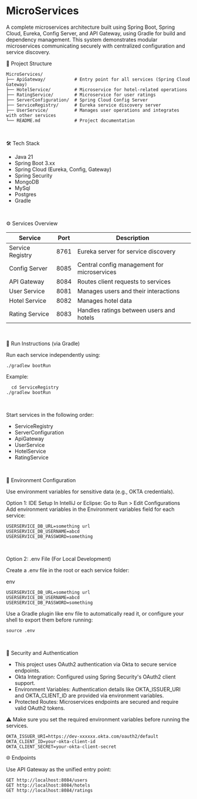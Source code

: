 # MicroServices

A complete microservices architecture built using Spring Boot, Spring Cloud, Eureka, Config Server, and API Gateway, using Gradle for build and dependency management. This system demonstrates modular microservices communicating securely with centralized configuration and service discovery.



📁 Project Structure
```
MicroServices/
├── ApiGateway/           # Entry point for all services (Spring Cloud Gateway)
├── HotelService/         # Microservice for hotel-related operations
├── RatingService/        # Microservice for user ratings
├── ServerConfiguration/  # Spring Cloud Config Server
├── ServiceRegistry/      # Eureka service discovery server
├── UserService/          # Manages user operations and integrates with other services
└── README.md             # Project documentation
```


</br>

🛠️ Tech Stack

- Java 21
- Spring Boot 3.xx
- Spring Cloud (Eureka, Config, Gateway)
- Spring Security
- MongoDB
- MySql
- Postgres
- Gradle


</br>

⚙️ Services Overview

| Service          | Port | Description                                 |
| ---------------- | ---- | ------------------------------------------- |
| Service Registry | 8761 | Eureka server for service discovery         |
| Config Server    | 8085 | Central config management for microservices |
| API Gateway      | 8084 | Routes client requests to services          |
| User Service     | 8081 | Manages users and their interactions        |
| Hotel Service    | 8082 | Manages hotel data                          |
| Rating Service   | 8083 | Handles ratings between users and hotels    |

</br>

🧪 Run Instructions (via Gradle)

Run each service independently using:
```
./gradlew bootRun
```

Example:

```
  cd ServiceRegistry
./gradlew bootRun
```

</br>

Start services in the following order:

- ServiceRegistry
- ServerConfiguration
- ApiGateway
- UserService
- HotelService
- RatingService


</br>

🔐 Environment Configuration

Use environment variables for sensitive data (e.g., OKTA credentials).

Option 1: IDE Setup
In IntelliJ or Eclipse:
Go to Run > Edit Configurations
Add environment variables in the Environment variables field for each service:
```
USERSERVICE_DB_URL=something url
USERSERVICE_DB_USERNAME=abcd
USERSERVICE_DB_PASSWORD=something
```

</br>

Option 2: .env File (For Local Development)

Create a .env file in the root or each service folder:

env
```
USERSERVICE_DB_URL=something url
USERSERVICE_DB_USERNAME=abcd
USERSERVICE_DB_PASSWORD=something
```

Use a Gradle plugin like env file to automatically read it, or configure your shell to export them before running:
```
source .env
```

</br>

🔐 Security and Authentication

- This project uses OAuth2 authentication via Okta to secure service endpoints.
- Okta Integration: Configured using Spring Security's OAuth2 client support.
- Environment Variables: Authentication details like OKTA_ISSUER_URI and OKTA_CLIENT_ID are provided via environment variables.
- Protected Routes: Microservices endpoints are secured and require valid OAuth2 tokens.

⚠️ Make sure you set the required environment variables before running the services.

```
OKTA_ISSUER_URI=https://dev-xxxxxx.okta.com/oauth2/default
OKTA_CLIENT_ID=your-okta-client-id
OKTA_CLIENT_SECRET=your-okta-client-secret
```

🌐 Endpoints

Use API Gateway as the unified entry point:
```
GET http://localhost:8084/users
GET http://localhost:8084/hotels
GET http://localhost:8084/ratings
```
